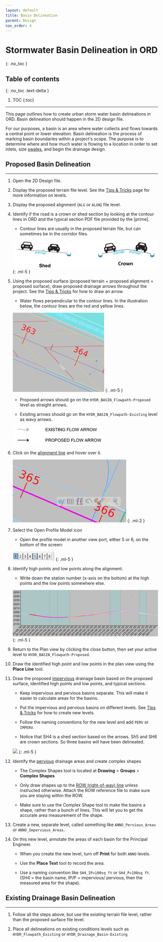 ```yaml
---
layout: default
title: Basin Delineation
parent: Design
nav_order: 4
---
```


# Stormwater Basin Delineation in ORD
{: .no_toc }

## Table of contents
{: .no_toc .text-delta }

1. TOC
{:toc}

---

This page outlines how to create urban storm water basin delineations in ORD. Basin delineation should happen in the 2D design file.

For our purposes, a basin is an area where water collects and flows towards a central point or lower elevation. Basin delineation is the process of marking basin boundaries within a project's scope. The purpose is to determine where and how much water is flowing to a location in order to set inlets, size [swales], and begin the drainage design.

## Proposed Basin Delineation
***

1.  Open the 2D Design file.

2.  Display the proposed terrain file level. See the [Tips & Tricks](/knowledge-base/docs/ord-tips#how-to-display-a-level) page for more information on levels.

3.  Display the proposed alignment (`ALG` or `ALGN`) file level.

4.  Identify if the road is a crown or shed section by looking at the contour lines in ORD and the typical section PDF file provided by the [prime].

    -   Contour lines are usually in the proposed terrain file, but can sometimes be in the corridor files.

    ![](../assets/images/crown-shed.png)
    {: .ml-5 }

5.  Using the proposed surface (proposed terrain + proposed alignment = proposed surface), draw proposed drainage arrows throughout the project. See the [Tips & Tricks](/knowledge-base/docs/ord-tips#placing-a-new-arrow) for how to draw an arrow.

    -   Water flows perpendicular to the contour lines. In the illustration below, the contour lines are the red and yellow lines.

    ![](../assets/images/arrow-placement.png)
    {: .ml-5 }

    - Proposed arrows should go on the `HYDR_BASIN_Flowpath-Proposed` level as straight arrows.

    - Existing arrows should go on the `HYDR_BASIN_Flowpath-Existing` level as wavy arrows.

    <img src="../assets/images/arrow-examples.png" width=300>

6.  Click on the [alignment line] and hover over it.

    ![](../assets/images/profile-model.png)
    {: .ml-2 }

7.  Select the Open Profile Model icon

    - Open the profile model in another view port, either 5 or 6, on the bottom of the screen:

    ![](../assets/images/viewport.png)
    {: .ml-5 }

8.  Identify high points and low points along the alignment.

    -   Write down the station number (x-axis on the bottom) at the high points and the low points somewhere else.

    ![](../assets/images/alignment.png)
    {: .ml-5 }

9.  Return to the Plan view by clicking the close button, then set your active level to `HYDR_BASIN_Flowpath-Proposed`.

10. Draw the identified high point and low points in the plan view using the **Place Line** tool.

11. Draw the proposed [impervious] drainage basin based on the proposed surface, identified high points and low points, and typical sections.

    -   Keep impervious and pervious basins separate. This will make it easier to calculate areas for the basins.

    -   Put the impervious and pervious basins on different levels. See [Tips & Tricks](/knowledge-base/docs/ord-tips#how-to-create-a-new-level) for how to create new levels.

    -   Follow the naming conventions for the new level and add `PERV` or `IMPERV`.

    -   Notice that SH4 is a shed section based on the arrows. Sh5 and SH6 are crown sections. So three basins will have been delineated.

    ![](../assets/images/drawing-example)
    {: .ml-5 }

12. Identify the [pervious] drainage areas and create complex shapes

    -   The Complex Shapes tool is located at **Drawing** > **Groups** > **Complex Shapes**

    -   Only draw shapes up to the [ROW (right-of-way) line] unless instructed otherwise. Attach the ROW reference file to make sure you are staying within the ROW.

    -   Make sure to use the Complex Shape tool to make the basins a shape, rather than a bunch of lines. This will let you to get the accurate area measurement of the shape.

13. Create a new, separate level, called something like `ANNO_Pervious_Areas` or `ANNO_Impervious_Areas`.

14. On this new level, annotate the areas of each basin for the Principal Engineer.

    -   When you create the new level, turn off **Print** for both `ANNO` levels.

    -   Use the **Place Text** tool to record the area.

    -   Use a naming convention like `SH4_IP=100sq ft` or `SH4_P=100sq ft`. (SH4 = the basin name, IP/P = impervious/ pervious, then the measured area for the shape).

## Existing Drainage Basin Delineation
***

1.  Follow all the steps above, but use the existing terrain file level, rather than the proposed surface file level.

2.  Place all delineations on existing conditions levels such as `HYDR_Flowpath_Existing` or `HYDR_Drainage_Basin-Existing`

[Tips & Tricks]: /knowledge-base/docs/tips-and-tricks
[swales]: /knowledge-base/docs/glossary#swale
[pervious]: /knowledge-base/docs/glossary#pervious-drainage-basin
[impervious]: /knowledge-base/docs/glossary#impervious-drainage-basin
[alignment line]: /knowledge-base/docs/glossary#alignment-line
[ROW (right-of-way) line]: /knowledge-base/docs/glossary#row-line